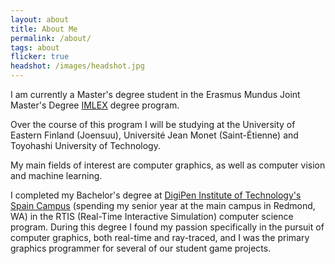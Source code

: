 ```yaml
---
layout: about
title: About Me
permalink: /about/
tags: about
flicker: true
headshot: /images/headshot.jpg
---
```


I am currently a Master's degree student in the Erasmus Mundus Joint Master's Degree [IMLEX](https://imlex.org/) degree program.

Over the course of this program I will be studying at the University of Eastern Finland (Joensuu), Université Jean Monet (Saint-Étienne) and Toyohashi University of Technology.

My main fields of interest are computer graphics, as well as computer vision and machine learning.

I completed my Bachelor's degree at [DigiPen Institute of Technology's Spain Campus](https://www.digipen.es/) (spending my senior year at the main campus in Redmond, WA) in the RTIS (Real-Time Interactive Simulation) computer science program.
During this degree I found my passion specifically in the pursuit of computer graphics, both real-time and ray-traced, and I was the primary graphics programmer for several
of our student game projects.

<style>
.post-header, #talks, #workshops {
  text-align: center; /* Want the About Page header to be in the middle */
}
</style>
